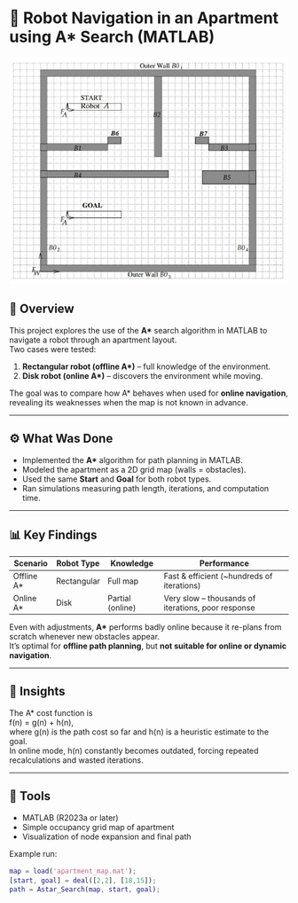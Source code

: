 # 🤖 Robot Navigation in an Apartment using A* Search (MATLAB)

![Robot Room Scheme](Robot_Room_Scheme.JPG)

## 🧭 Overview
This project explores the use of the **A\*** search algorithm in MATLAB to navigate a robot through an apartment layout.  
Two cases were tested:

1. **Rectangular robot (offline A\*)** – full knowledge of the environment.  
2. **Disk robot (online A\*)** – discovers the environment while moving.

The goal was to compare how A\* behaves when used for **online navigation**, revealing its weaknesses when the map is not known in advance.

---

## ⚙️ What Was Done
- Implemented the **A\*** algorithm for path planning in MATLAB.  
- Modeled the apartment as a 2D grid map (walls = obstacles).  
- Used the same **Start** and **Goal** for both robot types.  
- Ran simulations measuring path length, iterations, and computation time.  

---

## 📊 Key Findings
| Scenario | Robot Type | Knowledge | Performance |
|-----------|-------------|------------|--------------|
| Offline A* | Rectangular | Full map | Fast & efficient (~hundreds of iterations) |
| Online A* | Disk | Partial (online) | Very slow – thousands of iterations, poor response |

Even with adjustments, **A\*** performs badly online because it re-plans from scratch whenever new obstacles appear.  
It’s optimal for **offline path planning**, but **not suitable for online or dynamic navigation**.

---

## 🧠 Insights
The A\* cost function is  
f(n) = g(n) + h(n),  
where g(n) is the path cost so far and h(n) is a heuristic estimate to the goal.  
In online mode, h(n) constantly becomes outdated, forcing repeated recalculations and wasted iterations.

---

## 🧰 Tools
- MATLAB (R2023a or later)  
- Simple occupancy grid map of apartment  
- Visualization of node expansion and final path  

Example run:
```matlab
map = load('apartment_map.mat');
[start, goal] = deal([2,2], [18,15]);
path = Astar_Search(map, start, goal);
